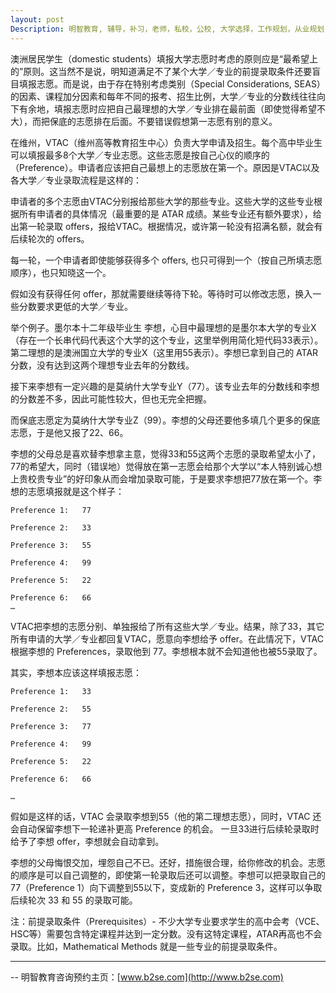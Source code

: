 ```yaml
---
layout: post
Description: 明智教育, 辅导，补习，老师，私校，公校, 大学选择，工作规划，从业规划，天才儿童是浮云，澳洲学生挫折教育，儿童空间推理，空间理解能力， 自我观对学习成绩的影响，Universities Selection, Career Education, Career Advisors, Guidance, Melbourne Private Schools, Selective Schools, Writing tutoring, Interviews tutoring, Resume Writing, Spatial skills, Failures help gifted children，Critical and creative thinking involves reasoning, using and analysing evidence, and applying knowledge to find creative solutions to complex problems；Verbal Reasoning, Decision Making, Quantitative Reasoning, Abstract Reasoning, Situational Judgement, self-concept and school results, school marks, gender differences in STEM subjects, Mac.Rob Accelerated Maths
---
```


澳洲居民学生（domestic students）填报大学志愿时考虑的原则应是“最希望上的”原则。这当然不是说，明知道满足不了某个大学／专业的前提录取条件还要盲目填报志愿。而是说，由于存在特别考虑类别（Special Considerations, SEAS）的因素、课程加分因素和每年不同的报考、招生比例，大学／专业的分数线往往向下有余地，填报志愿时应把自己最理想的大学／专业排在最前面（即使觉得希望不大），而把保底的志愿排在后面。不要错误假想第一志愿有别的意义。

在维州，VTAC（维州高等教育招生中心）负责大学申请及招生。每个高中毕业生可以填报最多8个大学／专业志愿。这些志愿是按自己心仪的顺序的（Preference）。申请者应该把自己最想上的志愿放在第一个。原因是VTAC以及各大学／专业录取流程是这样的：

申请者的多个志愿由VTAC分别报给那些大学的那些专业。这些大学的这些专业根据所有申请者的具体情况（最重要的是 ATAR 成绩。某些专业还有额外要求），给出第一轮录取 offers，报给VTAC。根据情况，或许第一轮没有招满名额，就会有后续轮次的 offers。

每一轮，一个申请者即使能够获得多个 offers, 也只可得到一个（按自己所填志愿顺序），也只知晓这一个。

假如没有获得任何 offer，那就需要继续等待下轮。等待时可以修改志愿，换入一些分数要求更低的大学／专业。

举个例子。墨尔本十二年级毕业生 李想，心目中最理想的是墨尔本大学的专业X（存在一个长串代码代表这个大学的这个专业，这里举例用简化短代码33表示）。第二理想的是澳洲国立大学的专业X（这里用55表示）。李想已拿到自己的 ATAR 分数，没有达到这两个理想专业去年的分数线。

接下来李想有一定兴趣的是莫纳什大学专业Y（77）。该专业去年的分数线和李想的分数差不多，因此可能性较大，但也无完全把握。

而保底志愿定为莫纳什大学专业Z（99）。李想的父母还要他多填几个更多的保底志愿，于是他又报了22、66。

李想的父母总是喜欢替李想拿主意，觉得33和55这两个志愿的录取希望太小了，77的希望大，同时（错误地）觉得放在第一志愿会给那个大学以“本人特别诚心想上贵校贵专业”的好印象从而会增加录取可能，于是要求李想把77放在第一个。李想的志愿填报就是这个样子：

	Preference 1:	77

	Preference 2: 	33

	Preference 3: 	55

	Preference 4: 	99

	Preference 5: 	22

	Preference 6: 	66
	…

VTAC把李想的志愿分别、单独报给了所有这些大学／专业。结果，除了33，其它所有申请的大学／专业都回复VTAC，愿意向李想给予 offer。在此情况下，VTAC 根据李想的 Preferences，录取他到 77。李想根本就不会知道他也被55录取了。

其实，李想本应该这样填报志愿：


	Preference 1:	33

	Preference 2: 	55

	Preference 3: 	77

	Preference 4: 	99

	Preference 5: 	22

	Preference 6: 	66

	…

假如是这样的话，VTAC 会录取李想到55（他的第二理想志愿），同时，VTAC 还会自动保留李想下一轮递补更高 Preference 的机会。 一旦33进行后续轮录取时给予了李想 offer，李想就会自动拿到。

李想的父母悔恨交加，埋怨自己不已。还好，措施很合理，给你修改的机会。志愿的顺序是可以自己调整的，即使第一轮录取后还可以调整。李想可以把录取自己的 77（Preference 1）向下调整到55以下，变成新的 Preference 3，这样可以争取后续轮次 33 和 55 的录取可能。 

注：前提录取条件（Prerequisites）- 不少大学专业要求学生的高中会考（VCE、HSC等）需要包含特定课程并达到一定分数。没有这特定课程，ATAR再高也不会录取。比如，Mathematical Methods 就是一些专业的前提录取条件。
	
--------
-- 明智教育咨询预约主页：[www.b2se.com](http://www.b2se.com)

